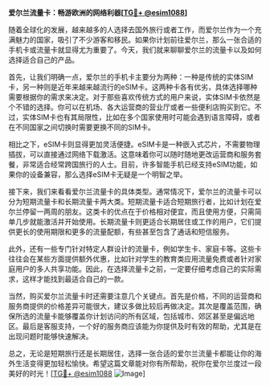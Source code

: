 **爱尔兰流量卡：畅游欧洲的网络利器[[TG💪+ @esim1088](https://t.me/s/esim1088)]**

随着全球化的发展，越来越多的人选择去国外旅行或者工作，而爱尔兰作为一个充满魅力的国家，吸引了不少游客和移民。如果你计划前往爱尔兰，那么一张合适的手机卡或流量卡就显得尤为重要了。今天，我们就来聊聊爱尔兰的流量卡以及如何选择适合自己的产品。

首先，让我们明确一点，爱尔兰的手机卡主要分为两种：一种是传统的实体SIM卡，另一种则是近年来越来越流行的eSIM卡。这两种卡各有优劣，具体选择哪种需要根据你的需求来决定。对于那些喜欢传统方式的用户来说，实体SIM卡依然是个不错的选择。你可以在机场、各大运营商的营业厅或者一些便利店购买到它。不过，实体SIM卡也有其局限性，比如在多个国家使用时可能会遇到语言障碍，或者在不同国家之间切换时需要更换不同的SIM卡。

相比之下，eSIM卡则显得更加灵活便捷。eSIM卡是一种嵌入式芯片，不需要物理插拔，可以直接通过网络下载激活。这意味着你可以随时随地更改运营商和服务套餐，非常适合经常跨国旅行的人士。目前，许多智能手机已经支持eSIM功能，如果你的设备兼容，那么选择eSIM卡无疑是一个明智之举。

接下来，我们来看看爱尔兰流量卡的具体类型。通常情况下，爱尔兰的流量卡可以分为短期流量卡和长期流量卡两大类。短期流量卡适合短期旅行者，比如计划在爱尔兰停留一两周的朋友。这类卡的优点在于价格相对便宜，而且使用方便，只需简单几步就能激活并开始使用。长期流量卡则更适合长期居住或工作的用户，它们提供更长的使用期限和更多的流量配额，有些甚至包含了通话和短信服务。

此外，还有一些专门针对特定人群设计的流量卡，例如学生卡、家庭卡等。这些卡往往会在某些方面提供额外优惠，比如针对学生的教育类应用流量免费或者针对家庭用户的多人共享功能。因此，在选择流量卡之前，一定要仔细考虑自己的实际需求，这样才能找到最适合自己的一款。

当然，购买爱尔兰流量卡时还需要注意几个关键点。首先是价格，不同的运营商和服务商提供的价格差异可能很大，建议多做比较后再做决定。其次是覆盖范围，确保所选的流量卡能够覆盖你计划访问的所有区域，包括城市、郊区甚至是偏远地区。最后是客服支持，一个好的服务商应该能为你提供及时有效的帮助，尤其是在出现问题时能够快速解决。

总之，无论是短期旅行还是长期居住，选择一张合适的爱尔兰流量卡都能让你的海外生活变得更加轻松愉快。希望这篇文章能对你有所帮助，祝你在爱尔兰度过一段美好的时光！[[TG💪+ @esim1088](https://t.me/s/esim1088) ![Image](https://i.postimg.cc/4NQfJmqS/Snipaste-2025-05-13-00-14-12.png)]